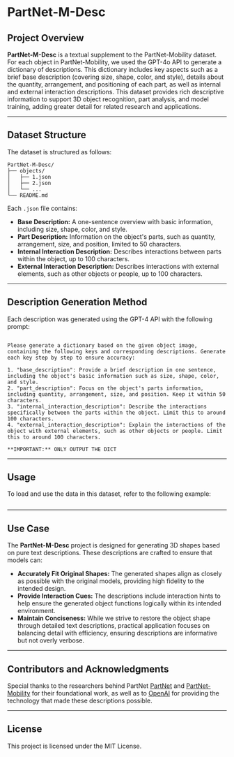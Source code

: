 # PartNet-M-Desc

## Project Overview
**PartNet-M-Desc** is a textual supplement to the PartNet-Mobility dataset. For each object in PartNet-Mobility, we used the GPT-4o API to generate a dictionary of descriptions. This dictionary includes key aspects such as a brief base description (covering size, shape, color, and style), details about the quantity, arrangement, and positioning of each part, as well as internal and external interaction descriptions. This dataset provides rich descriptive information to support 3D object recognition, part analysis, and model training, adding greater detail for related research and applications.

---

## Dataset Structure

The dataset is structured as follows:
```
PartNet-M-Desc/
├── objects/
│   ├── 1.json
│   ├── 2.json
│   └── ...
└── README.md

```
Each `.json` file contains:

- **Base Description:** A one-sentence overview with basic information, including size, shape, color, and style.
- **Part Description:** Information on the object's parts, such as quantity, arrangement, size, and position, limited to 50 characters.
- **Internal Interaction Description:** Describes interactions between parts within the object, up to 100 characters.
- **External Interaction Description:** Describes interactions with external elements, such as other objects or people, up to 100 characters.

---

## Description Generation Method

Each description was generated using the GPT-4 API with the following prompt:
```

Please generate a dictionary based on the given object image, containing the following keys and corresponding descriptions. Generate each key step by step to ensure accuracy:

1. "base_description": Provide a brief description in one sentence, including the object's basic information such as size, shape, color, and style.
2. "part_description": Focus on the object's parts information, including quantity, arrangement, size, and position. Keep it within 50 characters.
3. "internal_interaction_description": Describe the interactions specifically between the parts within the object. Limit this to around 100 characters.
4. "external_interaction_description": Explain the interactions of the object with external elements, such as other objects or people. Limit this to around 100 characters.

**IMPORTANT:** ONLY OUTPUT THE DICT

```


---
## Usage
To load and use the data in this dataset, refer to the following example:

```python
```

---
## Use Case

The **PartNet-M-Desc** project is designed for generating 3D shapes based on pure text descriptions. These descriptions are crafted to ensure that models can:

- **Accurately Fit Original Shapes:** The generated shapes align as closely as possible with the original models, providing high fidelity to the intended design.
- **Provide Interaction Cues:** The descriptions include interaction hints to help ensure the generated object functions logically within its intended environment.
- **Maintain Conciseness:** While we strive to restore the object shape through detailed text descriptions, practical application focuses on balancing detail with efficiency, ensuring descriptions are informative but not overly verbose.


---
## Contributors and Acknowledgments
Special thanks to the researchers behind PartNet [PartNet](https://partnet.cs.stanford.edu/) and  [PartNet-Mobility](https://sapien.ucsd.edu/browse) for their foundational work, as well as to [OpenAI](https://openai.com/) for providing the technology that made these descriptions possible.


---
## License
This project is licensed under the MIT License.